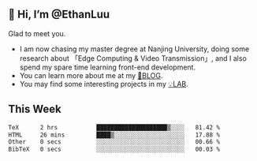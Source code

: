 ## 👋 Hi, I’m @EthanLuu

Glad to meet you.

- I am now chasing my master degree at Nanjing University, doing some research about 「Edge Computing & Video Transmission」, and I also spend my spare time learning front-end development.
- You can learn more about me at my [📝BLOG](https://blog.ethanloo.cn).
- You may find some interesting projects in my [💡LAB](https://lab.ethanloo.cn).

## This Week
<!--START_SECTION:waka-->

```txt
TeX      2 hrs           ████████████████████▒░░░░   81.42 %
HTML     26 mins         ████▒░░░░░░░░░░░░░░░░░░░░   17.88 %
Other    0 secs          ░░░░░░░░░░░░░░░░░░░░░░░░░   00.66 %
BibTeX   0 secs          ░░░░░░░░░░░░░░░░░░░░░░░░░   00.03 %
```

<!--END_SECTION:waka-->
